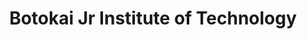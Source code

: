 ---
title: "Botokai Jr Institute of Technology"
url: /gbarnga/botokai-jr-institute-of-technology/
shop: Elektronik
---